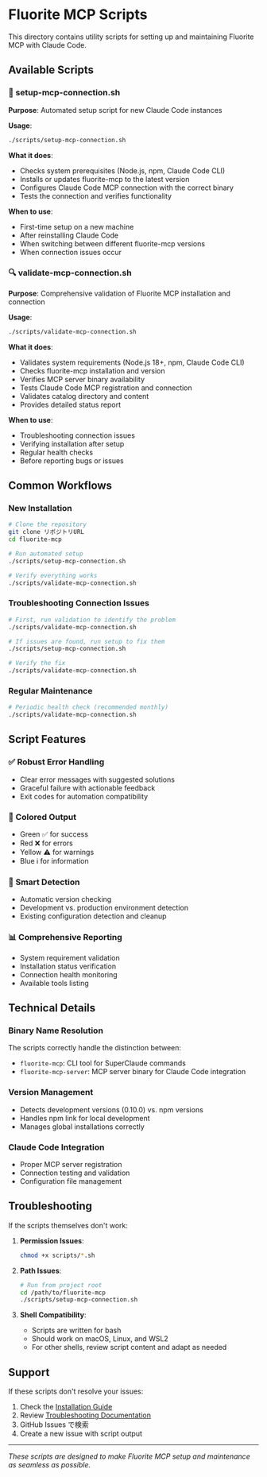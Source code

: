 # Fluorite MCP Scripts

This directory contains utility scripts for setting up and maintaining Fluorite MCP with Claude Code.

## Available Scripts

### 🚀 setup-mcp-connection.sh

**Purpose**: Automated setup script for new Claude Code instances

**Usage**:
```bash
./scripts/setup-mcp-connection.sh
```

**What it does**:
- Checks system prerequisites (Node.js, npm, Claude Code CLI)
- Installs or updates fluorite-mcp to the latest version
- Configures Claude Code MCP connection with the correct binary
- Tests the connection and verifies functionality

**When to use**:
- First-time setup on a new machine
- After reinstalling Claude Code
- When switching between different fluorite-mcp versions
- When connection issues occur

### 🔍 validate-mcp-connection.sh

**Purpose**: Comprehensive validation of Fluorite MCP installation and connection

**Usage**:
```bash
./scripts/validate-mcp-connection.sh
```

**What it does**:
- Validates system requirements (Node.js 18+, npm, Claude Code CLI)
- Checks fluorite-mcp installation and version
- Verifies MCP server binary availability
- Tests Claude Code MCP registration and connection
- Validates catalog directory and content
- Provides detailed status report

**When to use**:
- Troubleshooting connection issues
- Verifying installation after setup
- Regular health checks
- Before reporting bugs or issues

## Common Workflows

### New Installation
```bash
# Clone the repository
git clone リポジトリURL
cd fluorite-mcp

# Run automated setup
./scripts/setup-mcp-connection.sh

# Verify everything works
./scripts/validate-mcp-connection.sh
```

### Troubleshooting Connection Issues
```bash
# First, run validation to identify the problem
./scripts/validate-mcp-connection.sh

# If issues are found, run setup to fix them
./scripts/setup-mcp-connection.sh

# Verify the fix
./scripts/validate-mcp-connection.sh
```

### Regular Maintenance
```bash
# Periodic health check (recommended monthly)
./scripts/validate-mcp-connection.sh
```

## Script Features

### ✅ Robust Error Handling
- Clear error messages with suggested solutions
- Graceful failure with actionable feedback
- Exit codes for automation compatibility

### 🎨 Colored Output
- Green ✅ for success
- Red ❌ for errors
- Yellow ⚠️ for warnings
- Blue ℹ️ for information

### 🔧 Smart Detection
- Automatic version checking
- Development vs. production environment detection
- Existing configuration detection and cleanup

### 📊 Comprehensive Reporting
- System requirement validation
- Installation status verification
- Connection health monitoring
- Available tools listing

## Technical Details

### Binary Name Resolution
The scripts correctly handle the distinction between:
- `fluorite-mcp`: CLI tool for SuperClaude commands
- `fluorite-mcp-server`: MCP server binary for Claude Code integration

### Version Management
- Detects development versions (0.10.0) vs. npm versions
- Handles npm link for local development
- Manages global installations correctly

### Claude Code Integration
- Proper MCP server registration
- Connection testing and validation
- Configuration file management

## Troubleshooting

If the scripts themselves don't work:

1. **Permission Issues**:
   ```bash
   chmod +x scripts/*.sh
   ```

2. **Path Issues**:
   ```bash
   # Run from project root
   cd /path/to/fluorite-mcp
   ./scripts/setup-mcp-connection.sh
   ```

3. **Shell Compatibility**:
   - Scripts are written for bash
   - Should work on macOS, Linux, and WSL2
   - For other shells, review script content and adapt as needed

## Support

If these scripts don't resolve your issues:

1. Check the [Installation Guide](../docs/installation.md)
2. Review [Troubleshooting Documentation](../docs/troubleshooting.md)
3. GitHub Issues で検索
4. Create a new issue with script output

---

*These scripts are designed to make Fluorite MCP setup and maintenance as seamless as possible.*